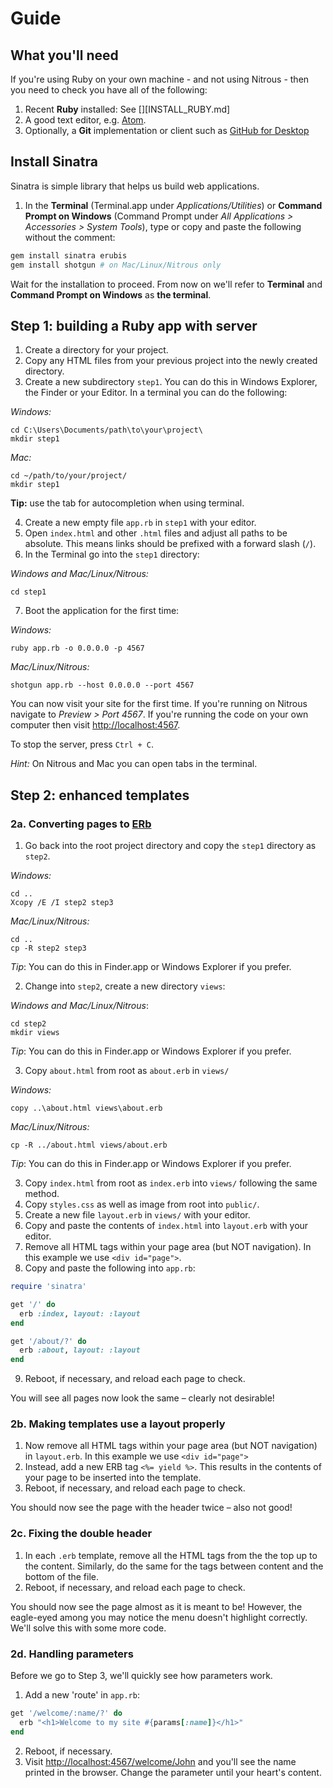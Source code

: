 # Guide

## What you'll need

If you're using Ruby on your own machine - and not using Nitrous - then you need to check you have all of the following:

1. Recent **Ruby** installed: See [][INSTALL_RUBY.md]
3. A good text editor, e.g. [Atom](https://atom.io/).
2. Optionally, a **Git** implementation or client such as [GitHub for Desktop]()

## Install Sinatra

Sinatra is simple library that helps us build web applications.

1. In the **Terminal** (Terminal.app under *Applications/Utilities*) or **Command Prompt on Windows** (Command Prompt under *All Applications > Accessories > System Tools*), type or copy and paste the following without the comment:

  ```ruby
  gem install sinatra erubis
  gem install shotgun # on Mac/Linux/Nitrous only
  ```

  Wait for the installation to proceed. From now on we'll refer to **Terminal** and **Command Prompt on Windows** as **the terminal**.

## Step 1: building a Ruby app with server

1. Create a directory for your project.
2. Copy any HTML files from your previous project into the newly created directory.
3. Create a new subdirectory `step1`. You can do this in Windows Explorer, the Finder or your Editor. In a terminal you can do the following:

  _Windows:_

  ```shell
  cd C:\Users\Documents/path\to\your\project\
  mkdir step1
  ```

  _Mac:_

  ```shell
  cd ~/path/to/your/project/
  mkdir step1
  ```

  **Tip:** use the tab for autocompletion when using terminal.

4. Create a new empty file `app.rb` in `step1` with your editor.
5. Open `index.html` and other `.html` files and adjust all paths to be absolute. This means links should be prefixed with a forward slash (`/`).
6. In the Terminal go into the `step1` directory:

  _Windows and Mac/Linux/Nitrous:_

  ```shell
  cd step1
  ```

7. Boot the application for the first time:

  _Windows:_

  ```shell
  ruby app.rb -o 0.0.0.0 -p 4567
  ```

  _Mac/Linux/Nitrous:_

  ```shell
  shotgun app.rb --host 0.0.0.0 --port 4567
  ```

  You can now visit your site for the first time. If you're running on Nitrous
  navigate to _Preview > Port 4567_. If you're running the code on your own
  computer then visit <http://localhost:4567>.

  To stop the server, press `Ctrl + C`.

  *Hint:* On Nitrous and Mac you can open tabs in the terminal.

## Step 2: enhanced templates
### 2a. Converting pages to [ERb](http://www.stuartellis.eu/articles/erb/)

1. Go back into the root project directory and copy the `step1` directory as `step2`.

  _Windows:_

  ```shell
  cd ..
  Xcopy /E /I step2 step3
  ```

  _Mac/Linux/Nitrous:_

  ```shell
  cd ..
  cp -R step2 step3
  ```

  *Tip*: You can do this in Finder.app or Windows Explorer if you prefer.

2. Change into `step2`, create a new directory `views`:

  _Windows and Mac/Linux/Nitrous_:

  ```shell
  cd step2
  mkdir views
  ```

  *Tip*: You can do this in Finder.app or Windows Explorer if you prefer.

3. Copy `about.html` from root as `about.erb` in `views/`

  _Windows:_

  ```shell
  copy ..\about.html views\about.erb
  ```

  _Mac/Linux/Nitrous:_

  ```shell
  cp -R ../about.html views/about.erb
  ```

  *Tip*: You can do this in Finder.app or Windows Explorer if you prefer.

3. Copy `index.html` from root as `index.erb` into `views/` following the same method.
4. Copy `styles.css` as well as image from root into `public/`.
5. Create a new file `layout.erb` in `views/` with your editor.
6. Copy and paste the contents of `index.html` into `layout.erb` with your editor.
7. Remove all HTML tags within your page area (but NOT navigation). In this example we use `<div id="page">`.
8. Copy and paste the following into `app.rb`:

  ```ruby
  require 'sinatra'

  get '/' do
    erb :index, layout: :layout
  end

  get '/about/?' do
    erb :about, layout: :layout
  end
  ```

9. Reboot, if necessary, and reload each page to check.

You will see all pages now look the same – clearly not desirable!

### 2b. Making templates use a layout properly

1. Now remove all HTML tags within your page area (but NOT navigation) in `layout.erb`.
  In this example we use `<div id="page">`
2. Instead, add a new ERB tag `<%= yield %>`. This results in the contents of your
  page to be inserted into the template.
3. Reboot, if necessary, and reload each page to check.

You should now see the page with the header twice – also not good!

### 2c. Fixing the double header

1. In each `.erb` template, remove all the HTML tags from the the top up to the
  content. Similarly, do the same for the tags between content and the bottom of
  the file.
2. Reboot, if necessary, and reload each page to check.

You should now see the page almost as it is meant to be! However, the eagle-eyed among you may notice the menu doesn't highlight correctly. We'll solve this with some more code.

### 2d. Handling parameters

Before we go to Step 3, we'll quickly see how parameters work.

1. Add a new 'route' in `app.rb`:

  ```ruby
  get '/welcome/:name/?' do
    erb "<h1>Welcome to my site #{params[:name]}</h1>"
  end
  ```

2. Reboot, if necessary.
3. Visit <http://localhost:4567/welcome/John> and you'll see the name printed in the browser. Change the parameter until your heart's content.
